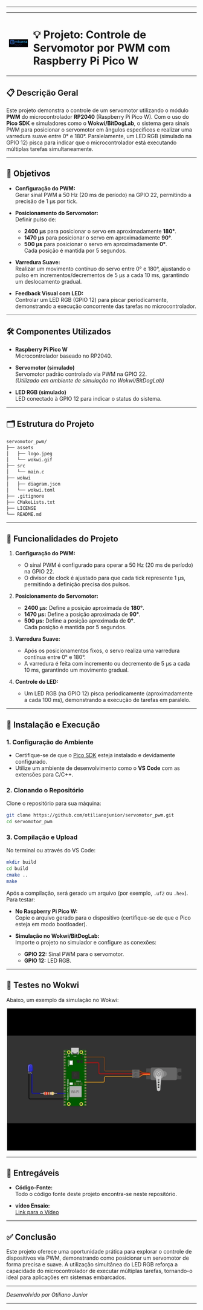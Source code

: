 
---
<table>
  <tr>
    <td>
      <img src="assets/logo.jpeg" alt="Logo do Projeto" width="150">
    </td>
    <td>
      <h1>💡 Projeto: Controle de Servomotor por PWM com Raspberry Pi Pico W</h1>
    </td>
  </tr>
</table>

## 📋 Descrição Geral

Este projeto demonstra o controle de um servomotor utilizando o módulo **PWM** do microcontrolador **RP2040** (Raspberry Pi Pico W). Com o uso do **Pico SDK** e simuladores como o **Wokwi/BitDogLab**, o sistema gera sinais PWM para posicionar o servomotor em ângulos específicos e realizar uma varredura suave entre 0° e 180°. Paralelamente, um LED RGB (simulado na GPIO 12) pisca para indicar que o microcontrolador está executando múltiplas tarefas simultaneamente.

---

## 🎯 Objetivos

- **Configuração do PWM:**  
  Gerar sinal PWM a 50 Hz (20 ms de período) na GPIO 22, permitindo a precisão de 1 µs por tick.

- **Posicionamento do Servomotor:**  
  Definir pulso de:
  - **2400 µs** para posicionar o servo em aproximadamente **180°**.
  - **1470 µs** para posicionar o servo em aproximadamente **90°**.
  - **500 µs** para posicionar o servo em aproximadamente **0°**.  
  Cada posição é mantida por 5 segundos.

- **Varredura Suave:**  
  Realizar um movimento contínuo do servo entre 0° e 180°, ajustando o pulso em incrementos/decrementos de 5 µs a cada 10 ms, garantindo um deslocamento gradual.

- **Feedback Visual com LED:**  
  Controlar um LED RGB (GPIO 12) para piscar periodicamente, demonstrando a execução concorrente das tarefas no microcontrolador.

---

## 🛠 Componentes Utilizados

- **Raspberry Pi Pico W**  
  Microcontrolador baseado no RP2040.

- **Servomotor (simulado)**  
  Servomotor padrão controlado via PWM na GPIO 22.  
  *(Utilizado em ambiente de simulação no Wokwi/BitDogLab)*

- **LED RGB (simulado)**  
  LED conectado à GPIO 12 para indicar o status do sistema.

---

## 🗂 Estrutura do Projeto

```plaintext
servomotor_pwm/
├── assets
│   ├── logo.jpeg
│   └── wokwi.gif              
├── src
│   └── main.c 
├── wokwi
│   ├── diagram.json
│   └── wokwi.toml
├── .gitignore
├── CMakeLists.txt
├── LICENSE
└── README.md             
```

---

## 🚀 Funcionalidades do Projeto

1. **Configuração do PWM:**  
   - O sinal PWM é configurado para operar a 50 Hz (20 ms de período) na GPIO 22.
   - O divisor de clock é ajustado para que cada tick represente 1 µs, permitindo a definição precisa dos pulsos.

2. **Posicionamento do Servomotor:**  
   - **2400 µs:** Define a posição aproximada de **180°**.
   - **1470 µs:** Define a posição aproximada de **90°**.
   - **500 µs:** Define a posição aproximada de **0°**.  
   Cada posição é mantida por 5 segundos.

3. **Varredura Suave:**  
   - Após os posicionamentos fixos, o servo realiza uma varredura contínua entre 0° e 180°.
   - A varredura é feita com incremento ou decremento de 5 µs a cada 10 ms, garantindo um movimento gradual.

4. **Controle do LED:**  
   - Um LED RGB (na GPIO 12) pisca periodicamente (aproximadamente a cada 100 ms), demonstrando a execução de tarefas em paralelo.

---

## 🔧 Instalação e Execução

### 1. Configuração do Ambiente

- Certifique-se de que o [Pico SDK](https://github.com/raspberrypi/pico-sdk) esteja instalado e devidamente configurado.
- Utilize um ambiente de desenvolvimento como o **VS Code** com as extensões para C/C++.

### 2. Clonando o Repositório

Clone o repositório para sua máquina:

```bash
git clone https://github.com/otilianojunior/servomotor_pwm.git
cd servomotor_pwm
```

### 3. Compilação e Upload

No terminal ou através do VS Code:

```bash
mkdir build
cd build
cmake ..
make
```

Após a compilação, será gerado um arquivo (por exemplo, `.uf2` ou `.hex`). Para testar:

- **No Raspberry Pi Pico W:**  
  Copie o arquivo gerado para o dispositivo (certifique-se de que o Pico esteja em modo bootloader).

- **Simulação no Wokwi/BitDogLab:**  
  Importe o projeto no simulador e configure as conexões:
  - **GPIO 22:** Sinal PWM para o servomotor.
  - **GPIO 12:** LED RGB.

---

## 📸 Testes no Wokwi

Abaixo, um exemplo da simulação no Wokwi:

<p align="center">
  <img src="assets/wokwi.gif" alt="Simulação no Wokwi" width="500">
</p>

---

## 📁 Entregáveis

- **Código-Fonte:**  
  Todo o código fonte deste projeto encontra-se neste repositório.

- **vídeo Ensaio:**  
  [Link para o Vídeo](https://drive.google.com/file/d/1ZsINNTb97TPNRAALzobcL31s2tJ0x1RF/view?usp=sharing)

---

## ✅ Conclusão

Este projeto oferece uma oportunidade prática para explorar o controle de dispositivos via PWM, demonstrando como posicionar um servomotor de forma precisa e suave. A utilização simultânea do LED RGB reforça a capacidade do microcontrolador de executar múltiplas tarefas, tornando-o ideal para aplicações em sistemas embarcados.

---

_Desenvolvido por Otiliano Junior_


---

